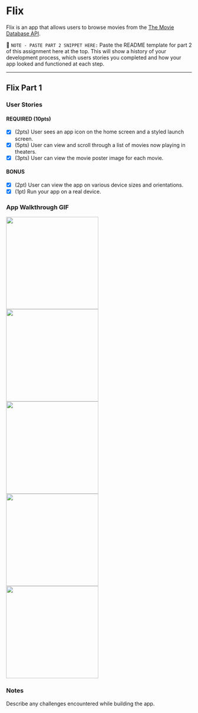 # Flix

Flix is an app that allows users to browse movies from the [The Movie Database API](http://docs.themoviedb.apiary.io/#).

📝 `NOTE - PASTE PART 2 SNIPPET HERE:` Paste the README template for part 2 of this assignment here at the top. This will show a history of your development process, which users stories you completed and how your app looked and functioned at each step.

---

## Flix Part 1

### User Stories

#### REQUIRED (10pts)
- [x] (2pts) User sees an app icon on the home screen and a styled launch screen.
- [x] (5pts) User can view and scroll through a list of movies now playing in theaters.
- [x] (3pts) User can view the movie poster image for each movie.

#### BONUS
- [x] (2pt) User can view the app on various device sizes and orientations.
- [x] (1pt) Run your app on a real device.

### App Walkthrough GIF
<img src="https://i.imgur.com/NWqxB71.gif" width=250><br>
<img src="https://i.imgur.com/qYdWBBT.gif" width=250><br>
<img src="https://i.imgur.com/ZKfsxAW.gif" width=250><br>
<img src="https://i.imgur.com/hroUdWh.gif" width=250><br>
<img src="https://i.imgur.com/e68Ugm0.gif" width=250><br>

### Notes
Describe any challenges encountered while building the app.
